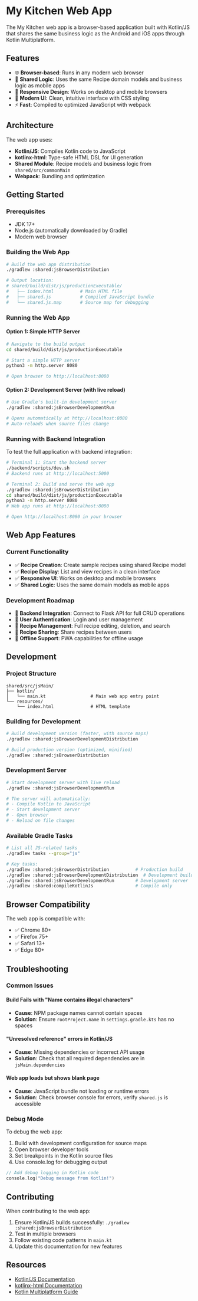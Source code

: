 # My Kitchen Web App

The My Kitchen web app is a browser-based application built with Kotlin/JS that shares the same business logic as the Android and iOS apps through Kotlin Multiplatform.

## Features

- 🌐 **Browser-based**: Runs in any modern web browser
- 🔗 **Shared Logic**: Uses the same Recipe domain models and business logic as mobile apps
- 📱 **Responsive Design**: Works on desktop and mobile browsers
- 🎨 **Modern UI**: Clean, intuitive interface with CSS styling
- ⚡ **Fast**: Compiled to optimized JavaScript with webpack

## Architecture

The web app uses:
- **Kotlin/JS**: Compiles Kotlin code to JavaScript
- **kotlinx-html**: Type-safe HTML DSL for UI generation
- **Shared Module**: Recipe models and business logic from `shared/src/commonMain`
- **Webpack**: Bundling and optimization

## Getting Started

### Prerequisites

- JDK 17+
- Node.js (automatically downloaded by Gradle)
- Modern web browser

### Building the Web App

```bash
# Build the web app distribution
./gradlew :shared:jsBrowserDistribution

# Output location:
# shared/build/dist/js/productionExecutable/
#   ├── index.html          # Main HTML file
#   ├── shared.js           # Compiled JavaScript bundle
#   └── shared.js.map       # Source map for debugging
```

### Running the Web App

#### Option 1: Simple HTTP Server

```bash
# Navigate to the build output
cd shared/build/dist/js/productionExecutable

# Start a simple HTTP server
python3 -m http.server 8080

# Open browser to http://localhost:8080
```

#### Option 2: Development Server (with live reload)

```bash
# Use Gradle's built-in development server
./gradlew :shared:jsBrowserDevelopmentRun

# Opens automatically at http://localhost:8080
# Auto-reloads when source files change
```

### Running with Backend Integration

To test the full application with backend integration:

```bash
# Terminal 1: Start the backend server
./backend/scripts/dev.sh
# Backend runs at http://localhost:5000

# Terminal 2: Build and serve the web app
./gradlew :shared:jsBrowserDistribution
cd shared/build/dist/js/productionExecutable
python3 -m http.server 8080
# Web app runs at http://localhost:8080

# Open http://localhost:8080 in your browser
```

## Web App Features

### Current Functionality

- ✅ **Recipe Creation**: Create sample recipes using shared Recipe model
- ✅ **Recipe Display**: List and view recipes in a clean interface
- ✅ **Responsive UI**: Works on desktop and mobile browsers
- ✅ **Shared Logic**: Uses the same domain models as mobile apps

### Development Roadmap

- 🔄 **Backend Integration**: Connect to Flask API for full CRUD operations
- 🔄 **User Authentication**: Login and user management
- 🔄 **Recipe Management**: Full recipe editing, deletion, and search
- 🔄 **Recipe Sharing**: Share recipes between users
- 🔄 **Offline Support**: PWA capabilities for offline usage

## Development

### Project Structure

```
shared/src/jsMain/
├── kotlin/
│   └── main.kt                 # Main web app entry point
└── resources/
    └── index.html              # HTML template
```

### Building for Development

```bash
# Build development version (faster, with source maps)
./gradlew :shared:jsBrowserDevelopmentDistribution

# Build production version (optimized, minified)
./gradlew :shared:jsBrowserDistribution
```

### Development Server

```bash
# Start development server with live reload
./gradlew :shared:jsBrowserDevelopmentRun

# The server will automatically:
# - Compile Kotlin to JavaScript
# - Start development server
# - Open browser
# - Reload on file changes
```

### Available Gradle Tasks

```bash
# List all JS-related tasks
./gradlew tasks --group="js"

# Key tasks:
./gradlew :shared:jsBrowserDistribution          # Production build
./gradlew :shared:jsBrowserDevelopmentDistribution  # Development build
./gradlew :shared:jsBrowserDevelopmentRun        # Development server
./gradlew :shared:compileKotlinJs                # Compile only
```

## Browser Compatibility

The web app is compatible with:
- ✅ Chrome 80+
- ✅ Firefox 75+
- ✅ Safari 13+
- ✅ Edge 80+

## Troubleshooting

### Common Issues

#### Build Fails with "Name contains illegal characters"
- **Cause**: NPM package names cannot contain spaces
- **Solution**: Ensure `rootProject.name` in `settings.gradle.kts` has no spaces

#### "Unresolved reference" errors in Kotlin/JS
- **Cause**: Missing dependencies or incorrect API usage
- **Solution**: Check that all required dependencies are in `jsMain.dependencies`

#### Web app loads but shows blank page
- **Cause**: JavaScript bundle not loading or runtime errors
- **Solution**: Check browser console for errors, verify `shared.js` is accessible

### Debug Mode

To debug the web app:

1. Build with development configuration for source maps
2. Open browser developer tools
3. Set breakpoints in the Kotlin source files
4. Use console.log for debugging output

```kotlin
// Add debug logging in Kotlin code
console.log("Debug message from Kotlin!")
```

## Contributing

When contributing to the web app:

1. Ensure Kotlin/JS builds successfully: `./gradlew :shared:jsBrowserDistribution`
2. Test in multiple browsers
3. Follow existing code patterns in `main.kt`
4. Update this documentation for new features

## Resources

- [Kotlin/JS Documentation](https://kotlinlang.org/docs/js-overview.html)
- [kotlinx-html Documentation](https://github.com/Kotlin/kotlinx.html)
- [Kotlin Multiplatform Guide](https://kotlinlang.org/docs/multiplatform.html)
